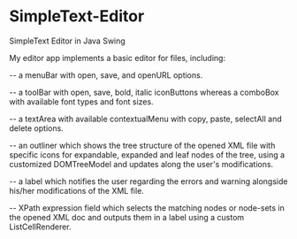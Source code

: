 # SimpleText-Editor

SimpleText Editor in Java Swing 

My editor app implements a basic editor for files, including:

-- a menuBar with open, save, and openURL options.

-- a toolBar with open, save, bold, italic iconButtons whereas a comboBox
with 
available font types and font sizes.

-- a textArea with available contextualMenu with copy, paste, selectAll 
and delete 
options.

-- an outliner which shows the tree structure of the opened XML file with 
specific 
icons for expandable, expanded and leaf nodes of the tree, using 
a customized 
DOMTreeModel and updates along the user's modifications.

--  a label which notifies the user regarding the errors and warning 
alongside 
his/her modifications of the XML file.

-- XPath expression field which selects the matching nodes 
or node-sets in the opened XML doc and outputs them in a 
label using a custom ListCellRenderer.
